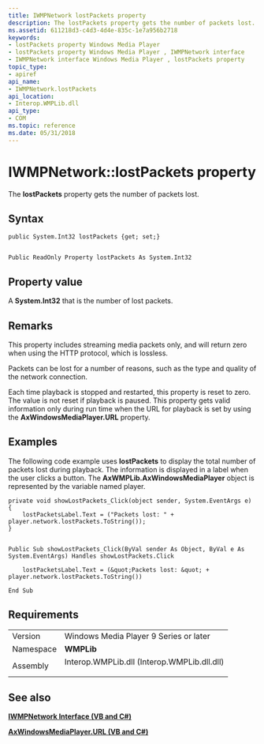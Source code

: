 ```yaml
---
title: IWMPNetwork lostPackets property
description: The lostPackets property gets the number of packets lost.
ms.assetid: 611218d3-c4d3-4d4e-835c-1e7a956b2718
keywords:
- lostPackets property Windows Media Player
- lostPackets property Windows Media Player , IWMPNetwork interface
- IWMPNetwork interface Windows Media Player , lostPackets property
topic_type:
- apiref
api_name:
- IWMPNetwork.lostPackets
api_location:
- Interop.WMPLib.dll
api_type:
- COM
ms.topic: reference
ms.date: 05/31/2018
---
```


# IWMPNetwork::lostPackets property

The **lostPackets** property gets the number of packets lost.

## Syntax


```CSharp
public System.Int32 lostPackets {get; set;}
```


```VB

Public ReadOnly Property lostPackets As System.Int32
```





## Property value

A **System.Int32** that is the number of lost packets.

## Remarks

This property includes streaming media packets only, and will return zero when using the HTTP protocol, which is lossless.

Packets can be lost for a number of reasons, such as the type and quality of the network connection.

Each time playback is stopped and restarted, this property is reset to zero. The value is not reset if playback is paused. This property gets valid information only during run time when the URL for playback is set by using the **AxWindowsMediaPlayer.URL** property.

## Examples

The following code example uses **lostPackets** to display the total number of packets lost during playback. The information is displayed in a label when the user clicks a button. The **AxWMPLib.AxWindowsMediaPlayer** object is represented by the variable named player.


```CSharp
private void showLostPackets_Click(object sender, System.EventArgs e)
{
    lostPacketsLabel.Text = ("Packets lost: " + player.network.lostPackets.ToString());
}
```


```VB

Public Sub showLostPackets_Click(ByVal sender As Object, ByVal e As System.EventArgs) Handles showLostPackets.Click

    lostPacketsLabel.Text = (&quot;Packets lost: &quot; + player.network.lostPackets.ToString())

End Sub
```





## Requirements



|                      |                                                                                                                        |
|----------------------|------------------------------------------------------------------------------------------------------------------------|
| Version<br/>   | Windows Media Player 9 Series or later<br/>                                                                      |
| Namespace<br/> | **WMPLib**<br/>                                                                                                  |
| Assembly<br/>  | <dl> <dt>Interop.WMPLib.dll (Interop.WMPLib.dll.dll)</dt> </dl> |



## See also

<dl> <dt>

[**IWMPNetwork Interface (VB and C#)**](iwmpnetwork--vb-and-c.md)
</dt> <dt>

[**AxWindowsMediaPlayer.URL (VB and C#)**](axwmplib-axwindowsmediaplayer-url--vb-and-c.md)
</dt> </dl>

 

 





